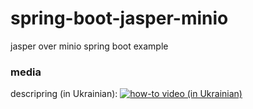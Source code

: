 # spring-boot-jasper-minio
jasper over minio spring boot example

### media
descripring (in Ukrainian): [![how-to video (in Ukrainian)](https://img.youtube.com/vi/RpPN8rFp7cc/0.jpg)](https://www.youtube.com/watch?v=RpPN8rFp7cc)

